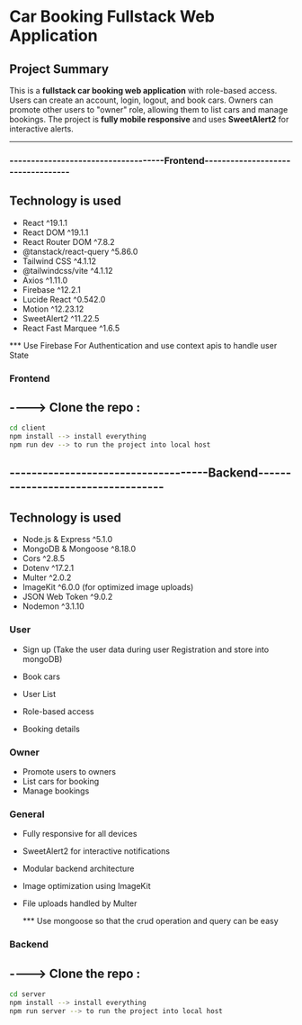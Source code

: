 # Car Booking Fullstack Web Application

## Project Summary

This is a **fullstack car booking web application** with role-based access. Users can create an account, login, logout, and book cars. Owners can promote other users to "owner" role, allowing them to list cars and manage bookings. The project is **fully mobile responsive** and uses **SweetAlert2** for interactive alerts.

---

### ------------------------------------Frontend----------------------------------

## Technology is used

- React ^19.1.1
- React DOM ^19.1.1
- React Router DOM ^7.8.2
- @tanstack/react-query ^5.86.0
- Tailwind CSS ^4.1.12
- @tailwindcss/vite ^4.1.12
- Axios ^1.11.0
- Firebase ^12.2.1
- Lucide React ^0.542.0
- Motion ^12.23.12
- SweetAlert2 ^11.22.5
- React Fast Marquee ^1.6.5

 <!-- Authentication  -->

\*\*\* Use Firebase For Authentication and use context apis to handle user State

### Frontend

## ----> Clone the repo :

```bash
cd client
npm install --> install everything
npm run dev --> to run the project into local host
```

## ------------------------------------Backend----------------------------------

## Technology is used

- Node.js & Express ^5.1.0
- MongoDB & Mongoose ^8.18.0
- Cors ^2.8.5
- Dotenv ^17.2.1
- Multer ^2.0.2
- ImageKit ^6.0.0 (for optimized image uploads)
- JSON Web Token ^9.0.2
- Nodemon ^3.1.10

### User

- Sign up (Take the user data during user Registration and store into mongoDB)

- Book cars
- User List
- Role-based access
- Booking details

### Owner

- Promote users to owners
- List cars for booking
- Manage bookings

### General

- Fully responsive for all devices
- SweetAlert2 for interactive notifications
- Modular backend architecture
- Image optimization using ImageKit
- File uploads handled by Multer

  \*\*\* Use mongoose so that the crud operation and query can be easy

### Backend

## ----> Clone the repo :

```bash
cd server
npm install --> install everything
npm run server --> to run the project into local host
```
